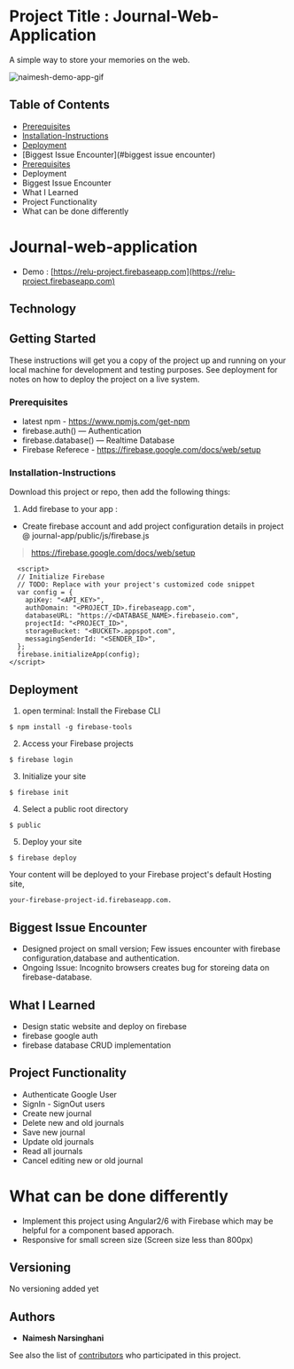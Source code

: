 # Project Title : Journal-Web-Application
A simple way to store your memories on the web. 

![naimesh-demo-app-gif](https://user-images.githubusercontent.com/15827348/46746751-b8e82500-cc7d-11e8-853a-b426037f9210.gif)

## Table of Contents

- [Prerequisites](#prerequisites)
- [Installation-Instructions](#installation-instructions)
- [Deployment](#deployment)
- [Biggest Issue Encounter](#biggest issue encounter)
- [Prerequisites](#prerequisites)
- Deployment
- Biggest Issue Encounter
- What I Learned
- Project Functionality
- What can be done differently


# Journal-web-application

- Demo : [https://relu-project.firebaseapp.com](https://relu-project.firebaseapp.com)

## Technology 


## Getting Started

These instructions will get you a copy of the project up and running on your local machine for development and testing purposes. See deployment for notes on how to deploy the project on a live system.

### Prerequisites

* latest npm  - https://www.npmjs.com/get-npm <br>
* firebase.auth() — Authentication
* firebase.database() — Realtime Database
* Firebase Referece - https://firebase.google.com/docs/web/setup <br>


### Installation-Instructions 


Download this project or repo, then add the following things:  

1) Add firebase to your app :  

*   Create firebase account and add project configuration details in project @ journal-app/public/js/firebase.js 
>   https://firebase.google.com/docs/web/setup

```
  <script>
  // Initialize Firebase
  // TODO: Replace with your project's customized code snippet
  var config = {
    apiKey: "<API_KEY>",
    authDomain: "<PROJECT_ID>.firebaseapp.com",
    databaseURL: "https://<DATABASE_NAME>.firebaseio.com",
    projectId: "<PROJECT_ID>",
    storageBucket: "<BUCKET>.appspot.com",
    messagingSenderId: "<SENDER_ID>",
  };
  firebase.initializeApp(config);
</script>
```


## Deployment

1. open terminal: Install the Firebase CLI

```
$ npm install -g firebase-tools

```
2. Access your Firebase projects

```
$ firebase login

```
3. Initialize your site

```
$ firebase init

```
4. Select a public root directory

```
$ public 

```
5. Deploy your site

```
$ firebase deploy

```
Your content will be deployed to your Firebase project's default Hosting site, 

```
your-firebase-project-id.firebaseapp.com.
```

## Biggest Issue Encounter 

* Designed project on small version; Few issues encounter with firebase configuration,database and authentication.
* Ongoing Issue: Incognito browsers creates bug for storeing data on firebase-database.

## What I Learned 
* Design static website and deploy on firebase 
* firebase google auth 
* firebase database CRUD implementation

## Project Functionality 

* Authenticate Google User
* SignIn - SignOut users
* Create new journal
* Delete new and old journals
* Save new journal
* Update old journals
* Read all journals
* Cancel editing new or old journal

# What can be done differently

* Implement this project using Angular2/6 with Firebase which may be helpful for a component based apporach. 
* Responsive for small screen size (Screen size less than 800px)

## Versioning
No versioning added yet

## Authors

* **Naimesh Narsinghani**

See also the list of [contributors](https://github.com/your/project/contributors) who participated in this project.


